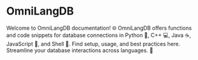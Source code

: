 # OmniLangDB
Welcome to OmniLangDB documentation! 🌐 OmniLangDB offers functions and code snippets for database connections in Python 🐍, C++ 💻, Java ☕, JavaScript 🌟, and Shell 🐚. Find setup, usage, and best practices here. Streamline your database interactions across languages. 🚀
